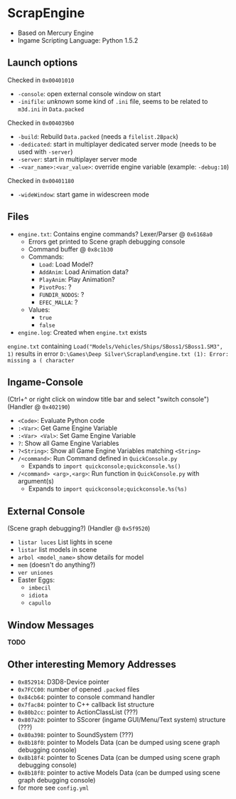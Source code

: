 # ScrapEngine

- Based on Mercury Engine
- Ingame Scripting Language: Python 1.5.2

## Launch options

Checked in `0x00401010`

- `-console`: open external console window on start
- `-inifile`: *unknown* some kind of `.ini` file, seems to be related to `m3d.ini` in `Data.packed`

Checked in `0x004039b0`

- `-build`: Rebuild `Data.packed` (needs a `filelist.2Bpack`)
- `-dedicated`: start in multiplayer dedicated server mode (needs to be used with `-server`)
- `-server`: start in multiplayer server mode
- `-<var_name>:<var_value>`: override engine variable (example: `-debug:10`)

Checked in `0x00401180`

- `-wideWindow`: start game in widescreen mode


## Files

- `engine.txt`: Contains engine commands? Lexer/Parser @ `0x6168a0`
  - Errors get printed to Scene graph debugging console
  - Command buffer @ `0x8c1b30`
  - Commands:
    - `Load`: Load Model?
    - `AddAnim`: Load Animation data?
    - `PlayAnim`: Play Animation?
    - `PivotPos`: ?
    - `FUNDIR_NODOS`: ?
    - `EFEC_MALLA`: ?
  - Values:
    - `true`
    - `false`
- `engine.log`: Created when `engine.txt` exists

`engine.txt` containing `Load("Models/Vehicles/Ships/SBoss1/SBoss1.SM3", 1)` results in error `D:\Games\Deep Silver\Scrapland\engine.txt (1): Error: missing a ( character`


## Ingame-Console

(Ctrl+\^ or right click on window title bar and select "switch console") (Handler @ `0x402190`)

* `<Code>`: Evaluate Python code
* `:<Var>`: Get Game Engine Variable
* `:<Var> <Val>`: Set Game Engine Variable
* `?`: Show all Game Engine Variables
* `?<String>`: Show all Game Engine Variables matching `<String>`
* `/<command>`: Run Command defined in `QuickConsole.py`
  * Expands to `import quickconsole;quickconsole.%s()`
* `/<command> <arg>,<arg>`: Run function in `QuickConsole.py` with argument(s)
  * Expands to `import quickconsole;quickconsole.%s(%s)`

## External Console

(Scene graph debugging?) (Handler @ `0x5f9520`)

* `listar luces` List lights in scene
* `listar` list models in scene
* `arbol <model_name>` show details for model
* `mem` (doesn't do anything?)
* `ver uniones` 
* Easter Eggs:
  * `imbecil`
  * `idiota`
  * `capullo`

## Window Messages

**TODO**

## Other interesting Memory Addresses

- `0x852914`: D3D8-Device pointer
- `0x7FCC00`: number of opened `.packed` files
- `0x84cb64`: pointer to console command handler
- `0x7fac84`: pointer to C++ callback list structure
- `0x80b2cc`: pointer to ActionClassList (???)
- `0x807a20`: pointer to SScorer (ingame GUI/Menu/Text system) structure (???)
- `0x80a398`: pointer to SoundSystem (???)
- `0x8b18f0`: pointer to Models Data (can be dumped using scene graph debugging console)
- `0x8b18f4`: pointer to Scenes Data (can be dumped using scene graph debugging console)
- `0x8b18f8`: pointer to active Models Data (can be dumped using scene graph debugging console)
- for more see `config.yml`
